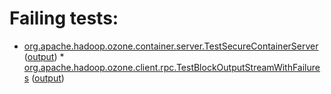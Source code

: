 # Failing tests: 

 * [org.apache.hadoop.ozone.container.server.TestSecureContainerServer](hadoop-ozone/integration-test/org.apache.hadoop.ozone.container.server.TestSecureContainerServer.txt) ([output](hadoop-ozone/integration-test/org.apache.hadoop.ozone.container.server.TestSecureContainerServer-output.txt/)) * [org.apache.hadoop.ozone.client.rpc.TestBlockOutputStreamWithFailures](hadoop-ozone/integration-test/org.apache.hadoop.ozone.client.rpc.TestBlockOutputStreamWithFailures.txt) ([output](hadoop-ozone/integration-test/org.apache.hadoop.ozone.client.rpc.TestBlockOutputStreamWithFailures-output.txt/))

